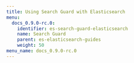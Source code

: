 ```yaml
---
title: Using Search Guard with Elasticsearch
menu:
  docs_0.9.0-rc.0:
    identifier: es-search-guard-elasticsearch
    name: Search Guard
    parent: es-elasticsearch-guides
    weight: 50
menu_name: docs_0.9.0-rc.0
---
```

